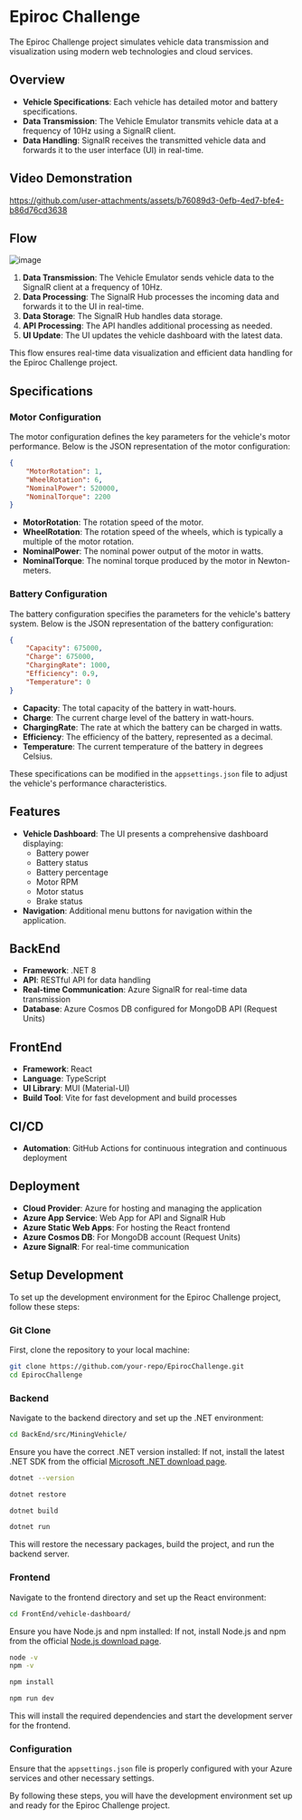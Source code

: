# Epiroc Challenge

The Epiroc Challenge project simulates vehicle data transmission and visualization using modern web technologies and cloud services.


## Overview

- **Vehicle Specifications**: Each vehicle has detailed motor and battery specifications.
- **Data Transmission**: The Vehicle Emulator transmits vehicle data at a frequency of 10Hz using a SignalR client.
- **Data Handling**: SignalR receives the transmitted vehicle data and forwards it to the user interface (UI) in real-time.


## Video Demonstration

https://github.com/user-attachments/assets/b76089d3-0efb-4ed7-bfe4-b86d76cd3638


## Flow

![image](https://github.com/user-attachments/assets/e305e702-f9a5-49e7-8f52-3ee4e7d58e07)

1. **Data Transmission**: The Vehicle Emulator sends vehicle data to the SignalR client at a frequency of 10Hz.
2. **Data Processing**: The SignalR Hub processes the incoming data and forwards it to the UI in real-time.
3. **Data Storage**: The SignalR Hub handles data storage.
4. **API Processing**: The API handles additional processing as needed.
5. **UI Update**: The UI updates the vehicle dashboard with the latest data.

This flow ensures real-time data visualization and efficient data handling for the Epiroc Challenge project.


## Specifications

### Motor Configuration
The motor configuration defines the key parameters for the vehicle's motor performance. Below is the JSON representation of the motor configuration:

```json
{
    "MotorRotation": 1,
    "WheelRotation": 6,  
    "NominalPower": 520000,
    "NominalTorque": 2200
}
```

- **MotorRotation**: The rotation speed of the motor.
- **WheelRotation**: The rotation speed of the wheels, which is typically a multiple of the motor rotation.
- **NominalPower**: The nominal power output of the motor in watts.
- **NominalTorque**: The nominal torque produced by the motor in Newton-meters.

### Battery Configuration
The battery configuration specifies the parameters for the vehicle's battery system. Below is the JSON representation of the battery configuration:

```json
{
    "Capacity": 675000,
    "Charge": 675000,
    "ChargingRate": 1000,
    "Efficiency": 0.9,
    "Temperature": 0
}
```

- **Capacity**: The total capacity of the battery in watt-hours.
- **Charge**: The current charge level of the battery in watt-hours.
- **ChargingRate**: The rate at which the battery can be charged in watts.
- **Efficiency**: The efficiency of the battery, represented as a decimal.
- **Temperature**: The current temperature of the battery in degrees Celsius.

These specifications can be modified in the `appsettings.json` file to adjust the vehicle's performance characteristics.


## Features

- **Vehicle Dashboard**: The UI presents a comprehensive dashboard displaying:
    - Battery power
    - Battery status
    - Battery percentage
    - Motor RPM
    - Motor status
    - Brake status
- **Navigation**: Additional menu buttons for navigation within the application.


## BackEnd

- **Framework**: .NET 8
- **API**: RESTful API for data handling
- **Real-time Communication**: Azure SignalR for real-time data transmission
- **Database**: Azure Cosmos DB configured for MongoDB API (Request Units)


## FrontEnd

- **Framework**: React
- **Language**: TypeScript
- **UI Library**: MUI (Material-UI)
- **Build Tool**: Vite for fast development and build processes


## CI/CD

- **Automation**: GitHub Actions for continuous integration and continuous deployment


## Deployment

- **Cloud Provider**: Azure for hosting and managing the application
- **Azure App Service**: Web App for API and SignalR Hub
- **Azure Static Web Apps**: For hosting the React frontend
- **Azure Cosmos DB**: For MongoDB account (Request Units)
- **Azure SignalR**: For real-time communication


## Setup Development

To set up the development environment for the Epiroc Challenge project, follow these steps:


### Git Clone

First, clone the repository to your local machine:

```bash
git clone https://github.com/your-repo/EpirocChallenge.git
cd EpirocChallenge
```

### Backend

Navigate to the backend directory and set up the .NET environment:

```bash
cd BackEnd/src/MiningVehicle/
```

Ensure you have the correct .NET version installed:
If not, install the latest .NET SDK from the official [Microsoft .NET download page](https://dotnet.microsoft.com/download).

```bash
dotnet --version
```
```bash
dotnet restore
```
```bash
dotnet build
```
```bash
dotnet run
```
This will restore the necessary packages, build the project, and run the backend server.

### Frontend

Navigate to the frontend directory and set up the React environment:

```bash
cd FrontEnd/vehicle-dashboard/
```

Ensure you have Node.js and npm installed:
If not, install Node.js and npm from the official [Node.js download page](https://nodejs.org/).
```bash
node -v
npm -v
```


```bash
npm install
```

```bash
npm run dev
```

This will install the required dependencies and start the development server for the frontend.

### Configuration

Ensure that the `appsettings.json` file is properly configured with your Azure services and other necessary settings.

By following these steps, you will have the development environment set up and ready for the Epiroc Challenge project.

